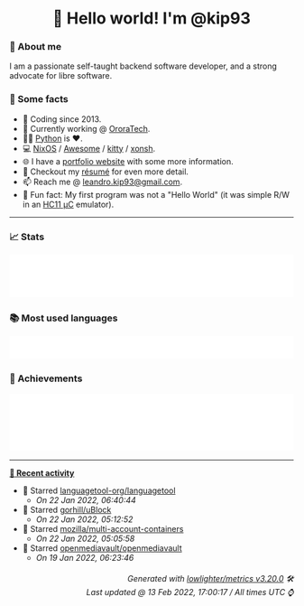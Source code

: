 <!-- README template, populated using this action:
     https://github.com/kip93/kip93/blob/main/.github/workflows/readme.yml. -->

<h1 align="center">👋 Hello world! I'm @kip93</h1> <!-- LOGIN => username -->

### 👤 About me

I am a passionate self-taught backend software developer, and a strong advocate for libre software.


### 💬 Some facts

* 📅 Coding since 2013.
* 💼 Currently working @ [OroraTech](https://ororatech.com/).
* 👨‍💻 [Python](https://github.com/search?q=user%3Akip93&l=python) is ❤️. <!-- LOGIN => username -->
* 💻 [NixOS](https://github.com/NixOS/) /
     [Awesome](https://github.com/awesomeWM/) /
     [kitty](https://github.com/kovidgoyal/kitty/) /
     [xonsh](https://github.com/xonsh/).
* 🌐 I have a [portfolio website](https://kip93.net/) with some more information.
* 📝 Checkout my [résumé](https://kip93.net/resume/) for even more detail.
* 📫 Reach me @ [leandro.kip93@gmail.com](mailto:leandro.kip93@gmail.com).
* 🎲 Fun fact: My first program was not a "Hello World" (it was simple R/W in an [HC11 µC](https://en.wikipedia.org/wiki/68HC11) emulator).


-----------------------------------------------------------------------------------------------------------------------


### 📈 Stats

![](./stats.svg)


### 📚 Most used languages <!-- by percentage, in decreasing order -->

![](./languages.svg)


### 🏅 Achievements

![](./achievements.svg)


-----------------------------------------------------------------------------------------------------------------------


**[📰 Recent activity](https://github.com/kip93)**
* 🌟 Starred [languagetool-org/languagetool](https://github.com/languagetool-org/languagetool)
  * *On 22 Jan 2022, 06:40:44*
* 🌟 Starred [gorhill/uBlock](https://github.com/gorhill/uBlock)
  * *On 22 Jan 2022, 05:12:52*
* 🌟 Starred [mozilla/multi-account-containers](https://github.com/mozilla/multi-account-containers)
  * *On 22 Jan 2022, 05:05:58*
* 🌟 Starred [openmediavault/openmediavault](https://github.com/openmediavault/openmediavault)
  * *On 19 Jan 2022, 06:23:46*
 <!-- Last activity -->


<h6 align="right"><em>
    Generated with <a href="https://github.com/lowlighter/metrics/tree/latest/">lowlighter/metrics v3.20.0</a> 🛠️<br> <!-- VERSION => MAJOR.minor.patch -->
    Last updated @ 13 Feb 2022, 17:00:17 / All times UTC ⌚ <!-- meta.generated => DD/MM/YYYY, hh:mm -->
</em></h6>
